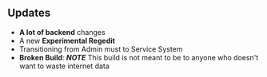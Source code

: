 ## Updates

- **A lot of backend** changes
- A new **Experimental Regedit**
- Transitioning from Admin must to Service System
- **Broken Build**: **_NOTE_** This build is not meant to be to anyone who doesn't want to waste internet data

